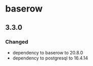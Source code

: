 # baserow

## 3.3.0

### Changed

- dependency to baserow to 20.8.0
- dependency to postgresql to 16.4.14
